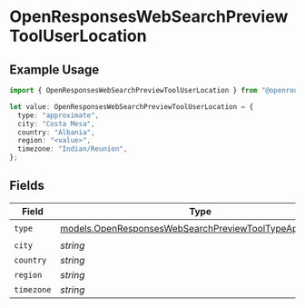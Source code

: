 # OpenResponsesWebSearchPreviewToolUserLocation

## Example Usage

```typescript
import { OpenResponsesWebSearchPreviewToolUserLocation } from "@openrouter/sdk/models";

let value: OpenResponsesWebSearchPreviewToolUserLocation = {
  type: "approximate",
  city: "Costa Mesa",
  country: "Albania",
  region: "<value>",
  timezone: "Indian/Reunion",
};
```

## Fields

| Field                                                                                                                    | Type                                                                                                                     | Required                                                                                                                 | Description                                                                                                              |
| ------------------------------------------------------------------------------------------------------------------------ | ------------------------------------------------------------------------------------------------------------------------ | ------------------------------------------------------------------------------------------------------------------------ | ------------------------------------------------------------------------------------------------------------------------ |
| `type`                                                                                                                   | [models.OpenResponsesWebSearchPreviewToolTypeApproximate](../models/openresponseswebsearchpreviewtooltypeapproximate.md) | :heavy_check_mark:                                                                                                       | N/A                                                                                                                      |
| `city`                                                                                                                   | *string*                                                                                                                 | :heavy_minus_sign:                                                                                                       | N/A                                                                                                                      |
| `country`                                                                                                                | *string*                                                                                                                 | :heavy_minus_sign:                                                                                                       | N/A                                                                                                                      |
| `region`                                                                                                                 | *string*                                                                                                                 | :heavy_minus_sign:                                                                                                       | N/A                                                                                                                      |
| `timezone`                                                                                                               | *string*                                                                                                                 | :heavy_minus_sign:                                                                                                       | N/A                                                                                                                      |